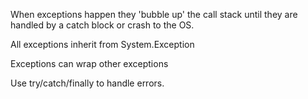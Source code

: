 When exceptions happen they 'bubble up' the call stack until they are handled by a catch block or crash to the OS.  

All exceptions inherit from System.Exception

Exceptions can wrap other exceptions

Use try/catch/finally to handle errors.